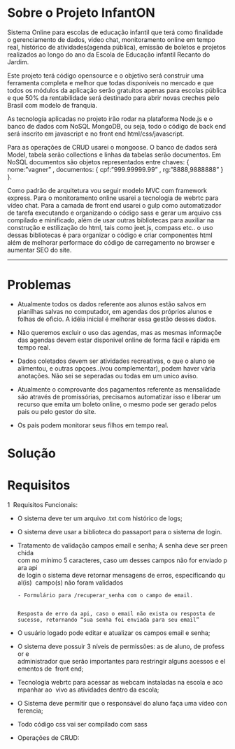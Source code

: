 # Sobre o Projeto InfantON

Sistema Online para escolas de educação infantil que terá como finalidade o gerenciamento de dados, video chat, monitoramento online em tempo real, histórico de atividades(agenda pública), emissão de boletos e projetos realizados ao longo do ano da Escola de Educação infantil Recanto do Jardim.

Este projeto terá código opensource e o objetivo será construir uma ferramenta completa e melhor que todas disponíveis no mercado e que todos os módulos da aplicação serão gratuitos apenas para escolas pública e que 50% da rentabilidade será destinado para abrir novas creches pelo Brasil com modelo de franquia.

As tecnologia aplicadas no projeto irão rodar na plataforma Node.js e o banco de dados com NoSQL MongoDB, ou seja, todo o código de back end será inscrito em javascript e no front end html/css/javascript. 

Para as operações de CRUD usarei o mongoose. O banco de dados será Model, tabela serão collections e linhas da tabelas serão documentos.
Em NoSQL documentos são objetos representados entre chaves:
 {  
	nome:”vagner” 
	, documentos: { 
		cpf:”999.99999.99”
		, rg:”8888,9888888” 
    } 
 }.

Como padrão de arquitetura vou seguir modelo MVC com framework express. Para o monitoramento online usarei a tecnologia de webrtc para vídeo chat. Para a camada de front end usarei o gulp como automatizador de tarefa executando e organizando o código sass e gerar um arquivo css compilado e minificado,
além de usar outras bibliotecas para auxiliar na construção e estilização do html, tais como jeet.js, compass etc.. o uso dessas bibliotecas é para organizar o código e criar componentes html além de melhorar performace do código de carregamento no browser e aumentar SEO do site.

***

 
# Problemas
 
- Atualmente todos os dados referente aos alunos estão salvos em planilhas salvas no computador, 
em agendas dos próprios alunos e folhas de oficio. A idéia inicial é melhorar essa gestão desses dados.

- Não queremos excluir o uso das agendas, mas as mesmas informaçõe das agendas devem estar
disponivel online de forma fácil e rápida em tempo real.

- Dados coletados devem ser atividades recreativas, o que o aluno se alimentou, e outras opçoes..(vou complementar),
podem haver vária anotações. Não sei se seperadas ou todas em um unico aviso. 

- Atualmente o comprovante dos pagamentos referente as mensalidade são através de promissórias,
precisamos automatizar isso e liberar um recurso que emita um boleto online, o mesmo pode ser gerado
pelos pais ou pelo gestor do site. 

- Os pais podem monitorar seus filhos em tempo real.

# Solução


# Requisitos
 
 1 ­ Requisitos Funcionais:   
 
- O sistema deve ter um arquivo .txt com histórico de logs;  

- O sistema deve usar a biblioteca do passaport para o sistema de login.  

- Tratamento de validação campos email e senha; A senha deve ser preenchida  com no mínimo 5 caracteres, caso um desses campos não for enviado para api  de login o sistema deve retornar mensagens de erros, especificando qual(is)  campo(s) não foram validados 
 
 	  - Formulário para /recuperar_senha com o campo de email. 
 	 	  
 	 	  Resposta de erro da api, caso o email não exista ou resposta de  sucesso, retornando “sua senha foi enviada para seu email”
 
- O usuário logado pode editar e atualizar os campos email e senha;

- O sistema deve possuir 3 níveis de permissões: as de aluno, de professor e  administrador que serão importantes para restringir alguns acessos e elementos de  front end;

- Tecnologia webrtc para acessar as webcam instaladas na escola e acompanhar ao  vivo as atividades dentro da escola; 

- O Sistema deve permitir que o responsável do aluno faça uma vídeo conferencia; 

- Todo código css vai ser compilado com sass

- Operações de CRUD: 